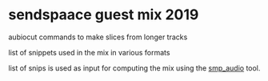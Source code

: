 # sendspaace guest mix 2019

aubiocut commands to make slices from longer tracks

list of snippets used in the mix in various formats

list of snips is used as input for computing the mix using the [smp_audio](https://gitlab.com/jetpack-cognition-lab/smp_audio) tool.
